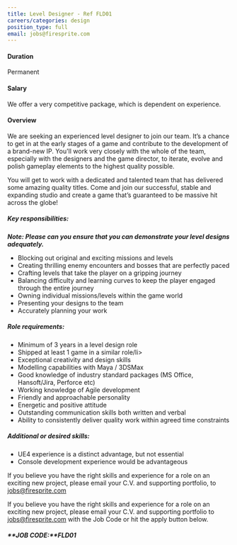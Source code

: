 ```yaml
---
title: Level Designer - Ref FLD01
careers/categories: design
position_type: full
email: jobs@firesprite.com
---
```

#### Duration

Permanent

#### Salary

We offer a very competitive package, which is dependent on experience.

#### Overview

We are seeking an experienced level designer to join our team. It’s a chance to get in at the early stages of a game and contribute to the development of a brand-new IP. You'll work very closely with the whole of the team, especially with the designers and the game director, to iterate, evolve and polish gameplay elements to the highest quality possible.

You will get to work with a dedicated and talented team that has delivered some amazing quality titles. Come and join our successful, stable and expanding studio and create a game that’s guaranteed to be massive hit across the globe!

##### **Key responsibilities:**

***Note: Please can you ensure that you can demonstrate your level designs adequately.***

* Blocking out original and exciting missions and levels
* Creating thrilling enemy encounters and bosses that are perfectly paced
* Crafting levels that take the player on a gripping journey
* Balancing difficulty and learning curves to keep the player engaged through the entire journey
* Owning individual missions/levels within the game world
* Presenting your designs to the team
* Accurately planning your work

##### **Role requirements:**

* Minimum of 3 years in a level design role
* Shipped at least 1 game in a similar role/li>
* Exceptional creativity and design skills
* Modelling capabilities with Maya / 3DSMax
* Good knowledge of industry standard packages (MS Office, Hansoft/Jira, Perforce etc)
* Working knowledge of Agile development
* Friendly and approachable personality
* Energetic and positive attitude
* Outstanding communication skills both written and verbal
* Ability to consistently deliver quality work within agreed time constraints

##### **Additional or desired skills:**

* UE4 experience is a distinct advantage, but not essential
* Console development experience would be advantageous

If you believe you have the right skills and experience for a role on an exciting new project, please email your C.V. and supporting portfolio, to [jobs@firesprite.com](mailto:jobs@firesprite.com)

If you believe you have the right skills and experience for a role on an exciting new project, please email your C.V. and supporting portfolio to jobs@firesprite.com with the Job Code or hit the apply button below.

##### **JOB CODE:**FLD01
